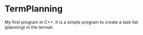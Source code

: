 TermPlanning
============

My first program in C++. It is a simple program to create a task list (planning) in the termail. 

